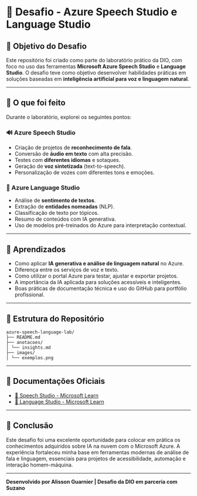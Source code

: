 # 🧠 Desafio - Azure Speech Studio e Language Studio

## 🎯 Objetivo do Desafio

Este repositório foi criado como parte do laboratório prático da DIO, com foco no uso das ferramentas **Microsoft Azure Speech Studio** e **Language Studio**. O desafio teve como objetivo desenvolver habilidades práticas em soluções baseadas em **inteligência artificial para voz e linguagem natural**.

---

## 📌 O que foi feito

Durante o laboratório, explorei os seguintes pontos:

### 🔊 Azure Speech Studio

- Criação de projetos de **reconhecimento de fala**.
- Conversão de **áudio em texto** com alta precisão.
- Testes com **diferentes idiomas** e sotaques.
- Geração de **voz sintetizada** (text-to-speech).
- Personalização de vozes com diferentes tons e emoções.

### 🧾 Azure Language Studio

- Análise de **sentimento de textos**.
- Extração de **entidades nomeadas** (NLP).
- Classificação de texto por tópicos.
- Resumo de conteúdos com IA generativa.
- Uso de modelos pré-treinados do Azure para interpretação contextual.

---

## 🧠 Aprendizados

- Como aplicar **IA generativa e análise de linguagem natural** no Azure.
- Diferença entre os serviços de voz e texto.
- Como utilizar o portal Azure para testar, ajustar e exportar projetos.
- A importância da IA aplicada para soluções acessíveis e inteligentes.
- Boas práticas de documentação técnica e uso do GitHub para portfólio profissional.

---

## 📁 Estrutura do Repositório

```
azure-speech-language-lab/
├── README.md
├── anotacoes/
│ └── insights.md
├── images/
│ └── exemplos.png 
```


---

## 🔗 Documentações Oficiais

- [🎤 Speech Studio - Microsoft Learn](https://learn.microsoft.com/pt-br/azure/ai-services/speech-service/)
- [📝 Language Studio - Microsoft Learn](https://learn.microsoft.com/pt-br/azure/ai-services/language-service/)

---

## 🚀 Conclusão

Este desafio foi uma excelente oportunidade para colocar em prática os conhecimentos adquiridos sobre IA na nuvem com o Microsoft Azure. A experiência fortaleceu minha base em ferramentas modernas de análise de fala e linguagem, essenciais para projetos de acessibilidade, automação e interação homem-máquina.

---

**Desenvolvido por Alisson Guarnier | Desafio da DIO em parceria com Suzano**
